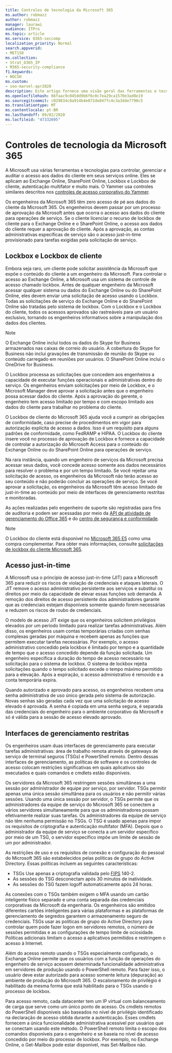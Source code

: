 ```yaml
---
title: Controles de tecnologia da Microsoft 365
ms.author: robmazz
author: robmazz
manager: laurawi
audience: ITPro
ms.topic: article
ms.service: O365-seccomp
localization_priority: Normal
search.appverid:
- MET150
ms.collection:
- Strat_O365_IP
- M365-security-compliance
f1.keywords:
- NOCSH
ms.custom:
- seo-marvel-apr2020
description: Este artigo fornece uma visão geral das ferramentas e tecnologias usadas pelo Microsoft for Technology Control no Microsoft 365.
ms.openlocfilehash: 66faac9c045dd9b6f6c0c7ea29ca1570e3ad8e19
ms.sourcegitcommit: c029834c8a914b4e072de847fc4c3a3dde7790c5
ms.translationtype: MT
ms.contentlocale: pt-BR
ms.lasthandoff: 09/02/2020
ms.locfileid: "47332695"
---
```

# <a name="microsoft-365-technology-controls"></a>Controles de tecnologia da Microsoft 365 

A Microsoft usa várias ferramentas e tecnologias para controlar, gerenciar e auditar o acesso aos dados do cliente em seus serviços online. Eles se aplicam ao Exchange Online, SharePoint Online, Lockbox e Lockbox de cliente, autenticação multifator e muito mais. O Yammer usa controles similares descritos nos [controles de acesso corporativo do Yammer](microsoft-365-yammer-enterprise-access-controls.md).

Os engenheiros da Microsoft 365 têm zero acesso de pé aos dados do cliente da Microsoft 365. Os engenheiros devem passar por um processo de aprovação da Microsoft antes que ocorra o acesso aos dados do cliente para operações de serviço. Se o cliente licenciar o recurso de lockbox de cliente para o Exchange Online e o SharePoint Online, o acesso aos dados do cliente requer a aprovação do cliente. Após a aprovação, as contas administrativas específicas de serviço são o acesso just-in-time provisionado para tarefas exigidas pela solicitação de serviço.

## <a name="lockbox-and-customer-lockbox"></a>Lockbox e Lockbox de cliente

Embora seja raro, um cliente pode solicitar assistência da Microsoft que expõe o conteúdo do cliente a um engenheiro da Microsoft. Para controlar o acesso ao Exchange Online, a Microsoft usa um sistema de controle de acesso chamado lockbox. Antes de qualquer engenheiro da Microsoft acessar qualquer sistema ou dados do Exchange Online ou do SharePoint Online, eles devem enviar uma solicitação de acesso usando o Lockbox. Todas as solicitações de serviço do Exchange Online e do SharePoint Online são tratadas pelo sistema de lockbox. Com o Lockbox e o Lockbox do cliente, todos os acessos aprovados são rastreáveis para um usuário exclusivo, tornando os engenheiros informativos sobre a manipulação dos dados dos clientes.

> [!NOTE]
> O Exchange Online inclui todos os dados do Skype for Business armazenados nas caixas de correio do usuário. A cobertura do Skype for Business não inclui gravações de transmissão de reunião do Skype ou conteúdo carregado em reuniões por usuários. O SharePoint Online inclui o OneDrive for Business.

O Lockbox processa as solicitações que concedem aos engenheiros a capacidade de executar funções operacionais e administrativas dentro do serviço. Os engenheiros enviam solicitações por meio de Lockbox, e o Microsoft Manager deve aprovar a solicitação antes que o engenheiro possa acessar dados do cliente. Após a aprovação do gerente, o engenheiro tem acesso limitado por tempo e com escopo limitado aos dados do cliente para trabalhar no problema do cliente.

O Lockbox de cliente do Microsoft 365 ajuda você a cumprir as obrigações de conformidade, caso precise de procedimentos em vigor para autorização explícita de acesso a dados. Isso é um requisito para alguns padrões de conformidade, como FedRAMP e HIPAA. O Lockbox do cliente insere você no processo de aprovação de Lockbox e fornece a capacidade de controlar a autorização do Microsoft Access para o conteúdo do Exchange Online ou do SharePoint Online para operações de serviço.

Na rara instância, quando um engenheiro de serviços da Microsoft precisa acessar seus dados, você concede acesso somente aos dados necessários para resolver o problema e por um tempo limitado. Se você rejeitar uma solicitação de acesso, os engenheiros da Microsoft não terão acesso ao seu conteúdo e não poderão concluir as operações de serviço. Se você aprovar a solicitação, os engenheiros da Microsoft têm acesso limitado de just-in-time ao conteúdo por meio de interfaces de gerenciamento restritas e monitoradas.

As ações realizadas pelo engenheiro de suporte são registradas para fins de auditoria e podem ser acessadas por meio da [API de atividade de gerenciamento do Office 365](https://docs.microsoft.com/office/office-365-management-api/get-started-with-office-365-management-apis) e do [centro de segurança e conformidade](https://protection.office.com/).

>[!NOTE]
> O Lockbox do cliente está disponível no [Microsoft 365 E5](https://products.office.com/business/office-365-enterprise-e5-business-software) como uma compra complementar. Para obter mais informações, consulte [solicitações de lockbox do cliente Microsoft 365](https://support.office.com/article/Office-365-Customer-Lockbox-Requests-36f9cdd1-e64c-421b-a7e4-4a54d16440a2).

## <a name="just-in-time-access"></a>Acesso just-in-time

A Microsoft usa o princípio de acesso just-in-time (JIT) para a Microsoft 365 para reduzir os riscos de violação de credenciais e ataques laterais. O JIT remove o acesso administrativo persistente aos serviços e substitui os direitos por meio da capacidade de elevar essas funções sob demanda. A remoção dos direitos de acesso persistente dos administradores garante que as credenciais estejam disponíveis somente quando forem necessárias e reduzem os riscos de roubo de credenciais.

O modelo de acesso JIT exige que os engenheiros solicitem privilégios elevados por um período limitado para realizar tarefas administrativas. Além disso, os engenheiros usam contas temporárias criadas com senhas complexas geradas por máquina e recebem apenas as funções que permitem executar tarefas necessárias. Por exemplo, o acesso administrativo concedido pela lockbox é limitado por tempo e a quantidade de tempo que o acesso concedido depende da função solicitada. Um engenheiro especifica a duração do tempo de acesso necessário na solicitação para o sistema de lockbox. O sistema de lockbox rejeita solicitações quando o tempo solicitado excede o tempo máximo permitido para a elevação. Após a expiração, o acesso administrativo é removido e a conta temporária expira.

Quando autorizado e aprovado para acesso, os engenheiros recebem uma senha administrativa de uso único gerada pelo sistema de autorização. Novas senhas são geradas cada vez que uma solicitação de acesso elevado é aprovada. A senha é copiada em uma senha segura, é separada das credenciais do engenheiro para o ambiente corporativo da Microsoft e só é válida para a sessão de acesso elevado aprovado.

## <a name="constrained-management-interfaces"></a>Interfaces de gerenciamento restritas

Os engenheiros usam duas interfaces de gerenciamento para executar tarefas administrativas: área de trabalho remota através de gateways de serviço de terminal seguros (TSGs) e PowerShell remoto. Dentro dessas interfaces de gerenciamento, as políticas de software e os controles de acesso colocam restrições significativas em quais aplicativos são executados e quais comandos e cmdlets estão disponíveis.

Os servidores da Microsoft 365 restringem sessões simultâneas a uma sessão por administrador de equipe por serviço, por servidor. TSGs permitir apenas uma única sessão simultânea para os usuários e não permitir várias sessões. Usando uma única sessão por servidor, o TSGs permite que os administradores da equipe de serviço do Microsoft 365 se conectem a vários servidores simultaneamente para que os administradores possam efetivamente realizar suas tarefas. Os administradores da equipe de serviço não têm nenhuma permissão no TSGs. O TSG é usado apenas para impor os requisitos de criptografia e autenticação multifator (MFA). Depois que o administrador da equipe de serviço se conecta a um servidor específico por meio de um TSG, o servidor específico impõe um limite de sessão de um por administrador.

As restrições de uso e os requisitos de conexão e configuração do pessoal do Microsoft 365 são estabelecidos pelas políticas de grupo do Active Directory. Essas políticas incluem as seguintes características:

- TSGs Use apenas a criptografia validada pelo [FIPS](https://www.microsoft.com/TrustCenter/Compliance/FIPS) 140-2.
- As sessões do TSG desconectam após 30 minutos de inatividade.
- As sessões do TSG fazem logoff automaticamente após 24 horas.

As conexões com o TSGs também exigem o MFA usando um cartão inteligente físico separado e uma conta separada das credenciais corporativas da Microsoft da engenharia. Os engenheiros são emitidos diferentes cartões inteligentes para várias plataformas e as plataformas de gerenciamento de segredos garantem o armazenamento seguro de credenciais. TSGs usar as políticas de grupo do Active Directory para controlar quem pode fazer logon em servidores remotos, o número de sessões permitidas e as configurações de tempo limite de ociosidade. Políticas adicionais limitam o acesso a aplicativos permitidos e restringem o acesso à Internet.

Além do acesso remoto usando o TSGs especialmente configurado, o Exchange Online permite que os usuários com a função de operações do engenheiro de serviço acessem determinada funcionalidade administrativa em servidores de produção usando o PowerShell remoto. Para fazer isso, o usuário deve estar autorizado para acesso somente leitura (depuração) ao ambiente de produção do Microsoft 365. O escalonamento de privilégio é habilitado da mesma forma que está habilitado para o TSGs usando o processo de lockbox.

Para acesso remoto, cada datacenter tem um IP virtual com balanceamento de carga que serve como um único ponto de acesso. Os cmdlets remotos do PowerShell disponíveis são baseados no nível de privilégio identificado na declaração de acesso obtida durante a autenticação. Esses cmdlets fornecem a única funcionalidade administrativa acessível por usuários que se conectam usando este método. O PowerShell remoto limita o escopo dos comandos disponíveis para o engenheiro e se baseia no nível de acesso concedido por meio do processo de lockbox. Por exemplo, no Exchange Online, o Get-Mailbox pode estar disponível, mas Set-Mailbox não.
